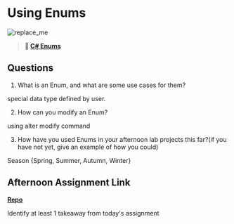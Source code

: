 # Using Enums

![replace_me](https://codeworks.blob.core.windows.net/public/assets/img/illustrations/placeholder.svg)

> **📖 [C# Enums](https://codeworksacademy.com/fs-student-guide/resources/wk10/03-Enums)**

## Questions

1. What is an Enum, and what are some use cases for them?

special data type defined by user. 

2. How can you modify an Enum?

using alter modify command

3. How have you used Enums in your afternoon lab projects this far?(if you have not yet, give an example of how you could)

Season {Spring, Summer, Autumn, Winter}

## Afternoon Assignment Link

**[Repo](https://github.com/JeradeaSimmons/CheckPoint.git)**

Identify at least 1 takeaway from today's assignment
